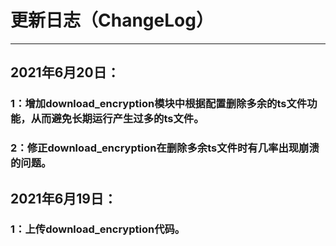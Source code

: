 # 更新日志（ChangeLog）

------

## 2021年6月20日：
### 1：增加download_encryption模块中根据配置删除多余的ts文件功能，从而避免长期运行产生过多的ts文件。
### 2：修正download_encryption在删除多余ts文件时有几率出现崩溃的问题。


## 2021年6月19日：
### 1：上传download_encryption代码。

